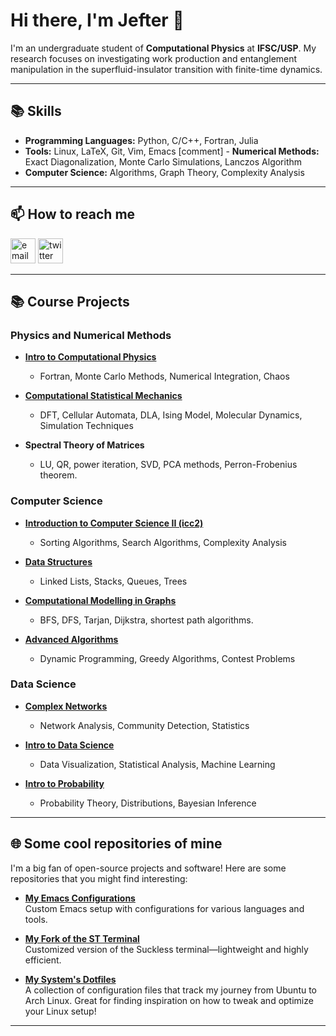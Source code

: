 # Hi there, I'm Jefter 👋

I'm an undergraduate student of **Computational Physics** at **IFSC/USP**. My research focuses on investigating work production and entanglement manipulation in the superfluid-insulator transition with finite-time dynamics.

---

## 📚 Skills
- **Programming Languages:** Python, C/C++, Fortran, Julia
- **Tools:** Linux, LaTeX, Git, Vim, Emacs
[comment] - **Numerical Methods:** Exact Diagonalization, Monte Carlo Simulations, Lanczos Algorithm
- **Computer Science:** Algorithms, Graph Theory, Complexity Analysis

---

## 📫 How to reach me

<p align="left">
  <a href="mailto:jeftersmares@gmail.com" target="_blank"><img src="https://img.icons8.com/color/48/000000/email-open.png" alt="email" width="40" height="40"/></a>
<!-- <a href="https://www.linkedin.com/in//" target="_blank"><img src="https://img.icons8.com/color/48/000000/linkedin.png" alt="linkedin" width="40" height="40"/></a> -->
  <a href="https://twitter.com/your-profile" target="_blank"><img src="https://img.icons8.com/color/48/000000/twitter.png" alt="twitter" width="40" height="40"/></a>
</p>

---

## 📚 Course Projects

### Physics and Numerical Methods
- **[Intro to Computational Physics](https://github.com/jeftersantiago/intro_fiscomp)**
  - Fortran, Monte Carlo Methods, Numerical Integration, Chaos

- **[Computational Statistical Mechanics](https://github.com/jeftersantiago/mec_estat_comp)**
  - DFT, Cellular Automata, DLA, Ising Model, Molecular Dynamics, Simulation Techniques

- **Spectral Theory of Matrices**
  - LU, QR, power iteration, SVD, PCA methods, Perron-Frobenius theorem.

### Computer Science
- **[Introduction to Computer Science II (icc2)](https://github.com/jeftersantiago/icc2)**
  - Sorting Algorithms, Search Algorithms, Complexity Analysis

- **[Data Structures](https://github.com/jeftersantiago/estruturas_de_dados)**
  - Linked Lists, Stacks, Queues, Trees

- **[Computational Modelling in Graphs](https://github.com/jeftersantiago/graphs)**
  - BFS, DFS, Tarjan, Dijkstra, shortest path algorithms.

- **[Advanced Algorithms](https://github.com/jeftersantiago/advanced-algorithms)**
  - Dynamic Programming, Greedy Algorithms, Contest Problems

### Data Science
- **[Complex Networks](https://github.com/jeftersantiago/complex_networks)**
  - Network Analysis, Community Detection, Statistics

- **[Intro to Data Science](https://github.com/jeftersantiago/intro_ciencia_de_dados)**
  - Data Visualization, Statistical Analysis, Machine Learning

- **[Intro to Probability](https://github.com/jeftersantiago/itp2023)**
  - Probability Theory, Distributions, Bayesian Inference

---

## 🌐 Some cool repositories of mine

I'm a big fan of open-source projects and software! Here are some repositories that you might find interesting:

- **[My Emacs Configurations](https://github.com/jeftersantiago/.emacs.d)**  
  Custom Emacs setup with configurations for various languages and tools.

- **[My Fork of the ST Terminal](https://github.com/jeftersantiago/st)**  
  Customized version of the Suckless terminal—lightweight and highly efficient.

- **[My System's Dotfiles](https://github.com/jeftersantiago/dotfiles)**  
  A collection of configuration files that track my journey from Ubuntu to Arch Linux. Great for finding inspiration on how to tweak and optimize your Linux setup!

---
